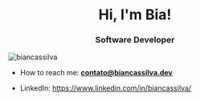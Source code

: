 <h1 align="center">Hi, I'm Bia!</h1>
<h3 align="center">Software Developer</h3>
<p align="left"> 
  <img src="https://komarev.com/ghpvc/?username=biancassilva" alt="biancassilva" /> 
</p>

- How to reach me: **contato@biancassilva.dev**

- LinkedIn: https://www.linkedin.com/in/biancassilva/
